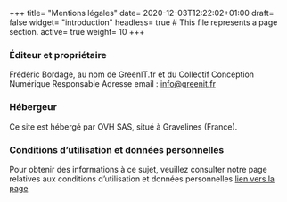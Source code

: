 +++
title= "Mentions légales"
date= 2020-12-03T12:22:02+01:00
draft= false
widget= "introduction"
headless= true  # This file represents a page section.
active= true
weight= 10
+++

### Éditeur et propriétaire

Frédéric Bordage, au nom de GreenIT.fr et du Collectif Conception Numérique Responsable Adresse email : info@greenit.fr

### Hébergeur

Ce site est hébergé par OVH SAS, situé à Gravelines (France).

### Conditions d’utilisation et données personnelles

Pour obtenir des informations à ce sujet, veuillez consulter notre page relatives aux conditions d’utilisation et
données personnelles [lien vers la page](/fr/)
